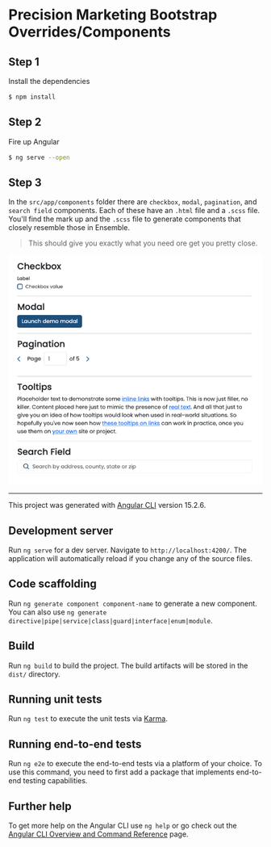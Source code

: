 # Precision Marketing Bootstrap Overrides/Components



## Step 1
Install the dependencies
``` zsh
$ npm install
```

## Step 2
Fire up Angular
``` zsh
$ ng serve --open
```

## Step 3
In the `src/app/components` folder there are `checkbox`,  `modal`, `pagination`, and `search field` components. Each of these have an `.html` file and a `.scss` file. You'll find the mark up and the `.scss` file to generate components that closely resemble those in Ensemble.

> This should give you exactly what you need ore get you pretty close. 


![Alt text](https://raw.githubusercontent.com/rdahl-clgx/pm-bs-components/main/src/assets/pmbs-components.png "Title")




---

This project was generated with [Angular CLI](https://github.com/angular/angular-cli) version 15.2.6.

## Development server

Run `ng serve` for a dev server. Navigate to `http://localhost:4200/`. The application will automatically reload if you change any of the source files.

## Code scaffolding

Run `ng generate component component-name` to generate a new component. You can also use `ng generate directive|pipe|service|class|guard|interface|enum|module`.

## Build

Run `ng build` to build the project. The build artifacts will be stored in the `dist/` directory.

## Running unit tests

Run `ng test` to execute the unit tests via [Karma](https://karma-runner.github.io).

## Running end-to-end tests

Run `ng e2e` to execute the end-to-end tests via a platform of your choice. To use this command, you need to first add a package that implements end-to-end testing capabilities.

## Further help

To get more help on the Angular CLI use `ng help` or go check out the [Angular CLI Overview and Command Reference](https://angular.io/cli) page.
